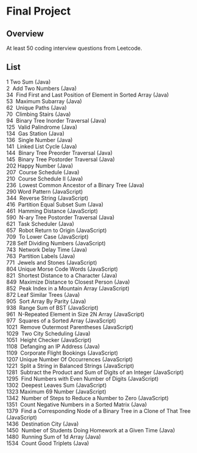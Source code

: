 # Final Project

## Overview

At least 50 coding interview questions from Leetcode.

## List

1 Two Sum (Java)  
2  Add Two Numbers (Java)  
34  Find First and Last Position of Element in Sorted Array (Java)  
53  Maximum Subarray (Java)  
62  Unique Paths (Java)  
70  Climbing Stairs (Java)  
94  Binary Tree Inorder Traversal (Java)  
125  Valid Palindrome (Java)  
134  Gas Station (Java)  
136  Single Number (Java)  
141  Linked List Cycle (Java)  
144  Binary Tree Preorder Traversal (Java)  
145  Binary Tree Postorder Traversal (Java)  
202 Happy Number (Java)  
207  Course Schedule (Java)  
210  Course Schedule II (Java)  
236  Lowest Common Ancestor of a Binary Tree (Java)  
290 Word Pattern (JavaScript)  
344  Reverse String (JavaScript)  
416  Partition Equal Subset Sum (Java)  
461  Hamming Distance (JavaScript)  
590  N-ary Tree Postorder Traversal (Java)  
621  Task Scheduler (Java)  
657  Robot Return to Origin (JavaScript)  
709  To Lower Case (JavaScript)  
728 Self Dividing Numbers (JavaScript)  
743  Network Delay Time (Java)  
763  Partition Labels (Java)  
771  Jewels and Stones (JavaScript)  
804 Unique Morse Code Words (JavaScript)  
821  Shortest Distance to a Character (Java)  
849  Maximize Distance to Closest Person (Java)  
852  Peak Index in a Mountain Array (JavaScript)  
872 Leaf Similar Trees (Java)  
905  Sort Array By Parity (Java)  
938  Range Sum of BST (JavaScript)  
961  N-Repeated Element in Size 2N Array (JavaScript)  
977  Squares of a Sorted Array (JavaScript)  
1021  Remove Outermost Parentheses (JavaScript)  
1029  Two City Scheduling (Java)  
1051  Height Checker (JavaScript)  
1108  Defanging an IP Address (Java)  
1109  Corporate Flight Bookings (JavaScript)  
1207 Unique Number Of Occurrences (JavaScript)  
1221  Split a String in Balanced Strings (JavaScript)  
1281  Subtract the Product and Sum of Digits of an Integer (JavaScript)  
1295  Find Numbers with Even Number of Digits (JavaScript)  
1302  Deepest Leaves Sum (JavaScript)  
1323 Maximum 69 Number (JavaScript)  
1342  Number of Steps to Reduce a Number to Zero (JavaScript)  
1351  Count Negative Numbers in a Sorted Matrix (Java)  
1379  Find a Corresponding Node of a Binary Tree in a Clone of That Tree (JavaScript)  
1436  Destination City (Java)  
1450  Number of Students Doing Homework at a Given Time (Java)  
1480  Running Sum of 1d Array (Java)  
1534  Count Good Triplets (Java)
